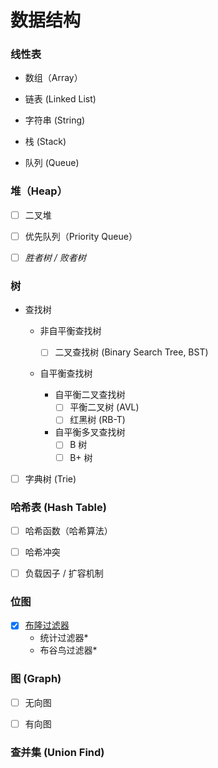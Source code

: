 # 数据结构

### 线性表

- 数组（Array）

- 链表 (Linked List)

- 字符串 (String)

- 栈 (Stack)

- 队列 (Queue)


### 堆（Heap）

- [ ] 二叉堆

- [ ] 优先队列（Priority Queue）

- [ ] *胜者树 / 败者树*


### 树

- 查找树

    - 非自平衡查找树

        - [ ] 二叉查找树 (Binary Search Tree, BST)

    - 自平衡查找树

        - 自平衡二叉查找树
            - [ ] 平衡二叉树 (AVL)
            - [ ] 红黑树 (RB-T)

        - 自平衡多叉查找树
            - [ ] B 树
            - [ ] B+ 树

- [ ] 字典树 (Trie)


### 哈希表 (Hash Table)

- [ ] 哈希函数（哈希算法）

- [ ] 哈希冲突

- [ ] 负载因子 / 扩容机制


### 位图

- [x] [布隆过滤器](./bitmap/bloom-filter.md)
    - 统计过滤器*
    - 布谷鸟过滤器*


### 图 (Graph)

- [ ] 无向图

- [ ] 有向图


### 查并集 (Union Find)


